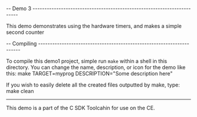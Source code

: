 -- Demo 3 ------------------------------------------------------------------------

This demo demonstrates using the hardware timers, and makes a simple second counter

-- Compiling ----------------------------------------------------------------------

To compile this demo1 project, simple run `make` within a shell in
this directory. You can change the name, description,
or icon for the demo like this:
    make TARGET=myprog DESCRIPTION="Some description here"

If you wish to easily delete all the created files outputted by make, type:
    make clean

----------------------------------------------------------------------------------

This demo is a part of the C SDK Toolcahin for use on the CE.
